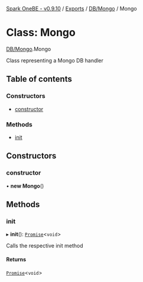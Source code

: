 [Spark OneBE - v0.9.10](../README.md) / [Exports](../modules.md) / [DB/Mongo](../modules/DB_Mongo.md) / Mongo

# Class: Mongo

[DB/Mongo](../modules/DB_Mongo.md).Mongo

Class representing a Mongo DB handler

## Table of contents

### Constructors

- [constructor](DB_Mongo.Mongo.md#constructor)

### Methods

- [init](DB_Mongo.Mongo.md#init)

## Constructors

### constructor

• **new Mongo**()

## Methods

### init

▸ **init**(): [`Promise`]( https://developer.mozilla.org/en-US/docs/Web/JavaScript/Reference/Global_Objects/Promise )<`void`\>

Calls the respective init method

#### Returns

[`Promise`]( https://developer.mozilla.org/en-US/docs/Web/JavaScript/Reference/Global_Objects/Promise )<`void`\>
